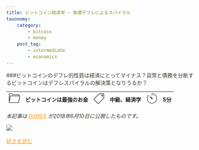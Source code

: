 ```yaml
---
title: ビットコイン経済学 – 負債デフレによるスパイラル
taxonomy:
    category:
        - bitcoin
        - money
    post_tag:
        - intermediate
        - economics
---
```


<style>
img[alt*="Category"], 
img[alt*="Tag"], 
img[alt*="Time"] {
    width:30px;
    height:30px;
    object-fit: cover;
}
p {
    color: #3d362d;
}
a {
    color: #ff9f1c;
}
a:hover {
    color: #2ec4b6;
}
</style>

<script type="text/javascript" src="//ajax.googleapis.com/ajax/libs/jquery/1.10.2/jquery.min.js"></script>
<script language="JavaScript">
$(document).ready( function () {
   $("a[href^='http']:not([href*='" + location.hostname + "'])").attr('target', '_blank');
})
</script>
###ビットコインのデフレ的性質は経済にとってマイナス？貨幣と債務を分断するビットコインはデフレスパイラルの解決策となりうるか？

|  ![Category](/_images/category.png)  |  ビットコインは最強のお金  |  ![Tag](/_images/tag.png)  |  中級、経済学  | ![Time](/_images/timer.png)  |  5分  |
| ---- | ---- | ---- | ---- | ---- | ---- |

*本記事は [BitMEX](https://www.bitmex.com/) が2018年6月10日に公開したものです。*

[![ ](/_images/deflationary_debt_spiral_1.jpeg)](https://blog.bitmex.com/ja_jp-bitcoin-economics-part-3/)

[続きを読む](https://blog.bitmex.com/ja_jp-bitcoin-economics-part-3/)